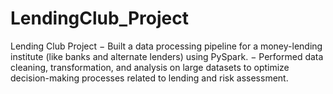 # LendingClub_Project
 Lending Club Project − Built a data processing pipeline for a money-lending institute (like banks and alternate lenders) using PySpark. − Performed data cleaning, transformation, and analysis on large datasets to optimize decision-making processes related to lending and risk assessment. 
